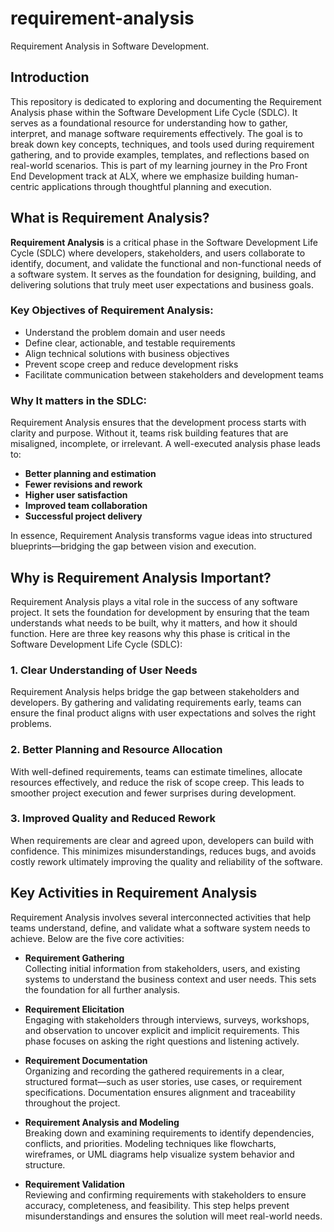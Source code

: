 # requirement-analysis
Requirement Analysis in Software Development.
## Introduction
This repository is dedicated to exploring and documenting the Requirement Analysis phase within the Software Development Life Cycle (SDLC). It serves as a foundational resource for understanding how to gather, interpret, and manage software requirements effectively.
The goal is to break down key concepts, techniques, and tools used during requirement gathering, and to provide examples, templates, and reflections based on real-world scenarios. This is part of my learning journey in the Pro Front End Development track at ALX, where we emphasize building human-centric applications through thoughtful planning and execution.

##  What is Requirement Analysis?

**Requirement Analysis** is a critical phase in the Software Development Life Cycle (SDLC) where developers, stakeholders, and users collaborate to identify, document, and validate the functional and non-functional needs of a software system. It serves as the foundation for designing, building, and delivering solutions that truly meet user expectations and business goals.

###  Key Objectives of Requirement Analysis:
- Understand the problem domain and user needs  
- Define clear, actionable, and testable requirements  
- Align technical solutions with business objectives  
- Prevent scope creep and reduce development risks  
- Facilitate communication between stakeholders and development teams

###  Why It matters in the SDLC:
Requirement Analysis ensures that the development process starts with clarity and purpose. Without it, teams risk building features that are misaligned, incomplete, or irrelevant. A well-executed analysis phase leads to:
- **Better planning and estimation**  
- **Fewer revisions and rework**  
- **Higher user satisfaction**  
- **Improved team collaboration**  
- **Successful project delivery**

In essence, Requirement Analysis transforms vague ideas into structured blueprints—bridging the gap between vision and execution.

##  Why is Requirement Analysis Important?

Requirement Analysis plays a vital role in the success of any software project. It sets the foundation for development by ensuring that the team understands what needs to be built, why it matters, and how it should function. Here are three key reasons why this phase is critical in the Software Development Life Cycle (SDLC):

### 1.  Clear Understanding of User Needs  
Requirement Analysis helps bridge the gap between stakeholders and developers. By gathering and validating requirements early, teams can ensure the final product aligns with user expectations and solves the right problems.

### 2.  Better Planning and Resource Allocation  
With well-defined requirements, teams can estimate timelines, allocate resources effectively, and reduce the risk of scope creep. This leads to smoother project execution and fewer surprises during development.

### 3.  Improved Quality and Reduced Rework  
When requirements are clear and agreed upon, developers can build with confidence. This minimizes misunderstandings, reduces bugs, and avoids costly rework ultimately improving the quality and reliability of the software.

##  Key Activities in Requirement Analysis

Requirement Analysis involves several interconnected activities that help teams understand, define, and validate what a software system needs to achieve. Below are the five core activities:

- **Requirement Gathering**  
  Collecting initial information from stakeholders, users, and existing systems to understand the business context and user needs. This sets the foundation for all further analysis.

- **Requirement Elicitation**  
  Engaging with stakeholders through interviews, surveys, workshops, and observation to uncover explicit and implicit requirements. This phase focuses on asking the right questions and listening actively.

- **Requirement Documentation**  
  Organizing and recording the gathered requirements in a clear, structured format—such as user stories, use cases, or requirement specifications. Documentation ensures alignment and traceability throughout the project.

- **Requirement Analysis and Modeling**  
  Breaking down and examining requirements to identify dependencies, conflicts, and priorities. Modeling techniques like flowcharts, wireframes, or UML diagrams help visualize system behavior and structure.

- **Requirement Validation**  
  Reviewing and confirming requirements with stakeholders to ensure accuracy, completeness, and feasibility. This step helps prevent misunderstandings and ensures the solution will meet real-world needs.




